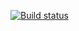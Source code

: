 [![Build status](https://build.appcenter.ms/v0.1/apps/976a3552-c9e7-4fae-818c-ebfc8b9b8276/branches/dev/badge)](https://appcenter.ms)
